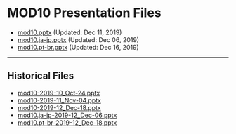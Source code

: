 <!--
This is a machine generated file, and should not be edited, as it will be overwritten with future updates.
-->

# MOD10 Presentation Files

- [mod10.pptx](https://globaleventcdn.blob.core.windows.net/assets/mod/mod10/mod10.pptx) (Updated: Dec 11, 2019)
- [mod10.ja-jp.pptx](https://globaleventcdn.blob.core.windows.net/assets/mod/mod10/mod10.ja-jp.pptx) (Updated: Dec 06, 2019)
- [mod10.pt-br.pptx](https://globaleventcdn.blob.core.windows.net/assets/mod/mod10/mod10.pt-br.pptx) (Updated: Dec 16, 2019)
---
## Historical Files
- [mod10-2019-10_Oct-24.pptx](https://globaleventcdn.blob.core.windows.net/assets/mod/mod10/mod10-2019-10_Oct-24.pptx)
- [mod10-2019-11_Nov-04.pptx](https://globaleventcdn.blob.core.windows.net/assets/mod/mod10/mod10-2019-11_Nov-04.pptx)
- [mod10-2019-12_Dec-18.pptx](https://globaleventcdn.blob.core.windows.net/assets/mod/mod10/mod10-2019-12_Dec-18.pptx)
- [mod10.ja-jp-2019-12_Dec-06.pptx](https://globaleventcdn.blob.core.windows.net/assets/mod/mod10/mod10.ja-jp-2019-12_Dec-06.pptx)
- [mod10.pt-br-2019-12_Dec-18.pptx](https://globaleventcdn.blob.core.windows.net/assets/mod/mod10/mod10.pt-br-2019-12_Dec-18.pptx)



